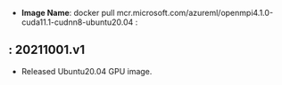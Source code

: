 -  **Image Name**: docker pull mcr.microsoft.com/azureml/openmpi4.1.0-cuda11.1-cudnn8-ubuntu20.04 : 

: 20211001.v1
-------------------

- Released Ubuntu20.04 GPU image.
  
